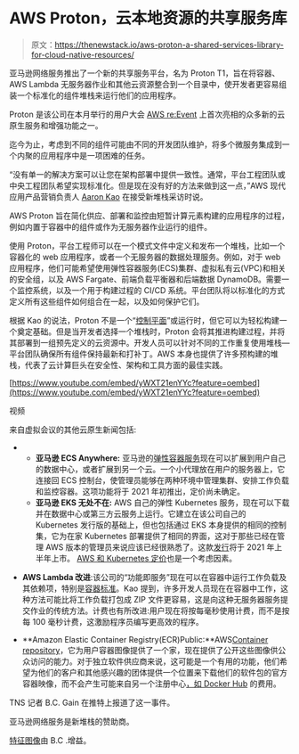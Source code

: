 # AWS Proton，云本地资源的共享服务库

> 原文：<https://thenewstack.io/aws-proton-a-shared-services-library-for-cloud-native-resources/>

亚马逊网络服务推出了一个新的共享服务平台，名为 Proton T1，旨在将容器、AWS Lambda 无服务器作业和其他云资源整合到一个目录中，使开发者更容易组装一个标准化的组件堆栈来运行他们的应用程序。

Proton 是该公司在本月举行的用户大会 [AWS re:Event](https://reinvent.awsevents.com/) 上首次亮相的众多新的云原生服务和增强功能之一。

迄今为止，考虑到不同的组件可能由不同的开发团队维护，将多个微服务集成到一个内聚的应用程序中是一项困难的任务。

“没有单一的解决方案可以让您在架构部署中提供一致性。通常，平台工程团队或中央工程团队希望实现标准化。但是现在没有好的方法来做到这一点，”AWS 现代应用产品营销负责人 [Aaron Kao](https://www.linkedin.com/in/kaoaaron/) 在接受新堆栈采访时说。

AWS Proton 旨在简化供应、部署和监控由短暂计算元素构建的应用程序的过程，例如内置于容器中的组件或作为无服务器作业运行的组件。

使用 Proton，平台工程师可以在一个模式文件中定义和发布一个堆栈，比如一个容器化的 web 应用程序，或者一个无服务器的数据处理服务。例如，对于 web 应用程序，他们可能希望使用弹性容器服务(ECS)集群、虚拟私有云(VPC)和相关的安全组，以及 AWS Fargate、前端负载平衡器和后端数据 DynamoDB。需要一个监控系统，以及一个用于构建过程的 CI/CD 系统。平台团队将以标准化的方式定义所有这些组件如何组合在一起，以及如何保护它们。

根据 Kao 的说法，Proton 不是一个“[控制平面](https://thenewstack.io/crossplane-a-kubernetes-control-plane-to-roll-your-own-paas/)”或运行时，但它可以为轻松构建一个奠定基础。但是当开发者选择一个堆栈时，Proton 会将其推进构建过程，并将其部署到一组预先定义的云资源中。开发人员可以针对不同的工作重复使用堆栈—平台团队确保所有组件保持最新和打补丁。AWS 本身也提供了许多预构建的堆栈，代表了云计算巨头在安全性、架构和工具方面的最佳实践。

[https://www.youtube.com/embed/yWXT21enYYc?feature=oembed](https://www.youtube.com/embed/yWXT21enYYc?feature=oembed)

视频

来自虚拟会议的其他云原生新闻包括:

*   *   **亚马逊 ECS Anywhere:** 亚马逊的[弹性容器服务](https://aws.amazon.com/ecs)现在可以扩展到用户自己的数据中心，或者扩展到另一个云。一个小代理放在用户的服务器上，它连接回 ECS 控制台，使管理员能够在两种环境中管理集群、安排工作负载和监控容器。这项功能将于 2021 年初推出，定价尚未确定。
    *   **亚马逊 EKS 无处不在:** AWS 自己的弹性 Kubernetes 服务，现在可以下载并在数据中心或第三方云服务上运行。它建立在该公司自己的 Kubernetes 发行版的基础上，但也包括通过 EKS 本身提供的相同的控制集，它为在家 Kubernetes 部署提供了相同的界面，这对于那些已经在管理 AWS 版本的管理员来说应该已经很熟悉了。这款[发行](https://aws.amazon.com/eks/eks-anywhere)将于 2021 年上半年上市。 [AWS 和 Kubernetes 定价](https://thenewstack.io/7-tips-for-cutting-down-your-aws-kubernetes-bill/)也是一个考虑因素。

*   **AWS Lambda 改进**:该公司的“功能即服务”现在可以在容器中运行工作负载及其依赖项，特别是[容器标准](https://thenewstack.io/docker-spins-containerd-independent-open-source-project/)。Kao 提到，许多开发人员现在在容器中工作，这种方法可能比将工作负载打包成 ZIP 文件更容易，这是向这种无服务器服务提交作业的传统方法。计费也有所改进:用户现在将按每毫秒使用计费，而不是按每 100 毫秒计费，这激励程序员编写更高效的程序。
*   **Amazon Elastic Container Registry(ECR)Public:**AWS[Container repository](https://aws.amazon.com/ecr)，它为用户容器图像提供了一个家，现在提供了公开这些图像供公众访问的能力。对于独立软件供应商来说，这可能是一个有用的功能，他们希望为他们的客户和其他感兴趣的团体提供一个位置来下载他们的软件包的官方容器映像，而不会产生可能来自另一个注册中心[，如 Docker Hub](https://thenewstack.io/docker-hub-limits-what-they-are-and-how-to-route-around-them/) 的费用。

TNS 记者 B.C. Gain 在推特上报道了这一事件。

亚马逊网络服务是新堆栈的赞助商。

[特征图像](https://twitter.com/bcamerongain/status/1333816819732377605)由 B.C .增益。

<svg xmlns:xlink="http://www.w3.org/1999/xlink" viewBox="0 0 68 31" version="1.1"><title>Group</title> <desc>Created with Sketch.</desc></svg>